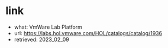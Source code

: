 # link
- what: VmWare Lab Platform
- url: https://labs.hol.vmware.com/HOL/catalogs/catalog/1936
- retrieved: 2023_02_09
